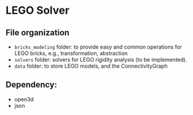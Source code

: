 LEGO Solver
============

## File organization
- `bricks_modeling` folder: to provide easy and common operations for LEGO bricks, e.g., transformation, abstraction
- `solvers` folder: solvers for LEGO rigidity analysis (to be implemented).
- `data` folder: to store LEGO models, and the ConnectivityGraph

## Dependency:
- open3d
- json
